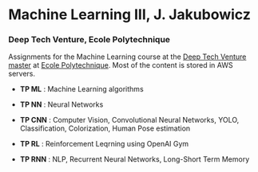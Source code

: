 # Machine Learning III, J. Jakubowicz
### Deep Tech Venture, Ecole Polytechnique

Assignments for the Machine Learning course at the [Deep Tech Venture master](http://www.xit-master.com/)
at [Ecole Polytechnique](https://www.polytechnique.edu/en). Most of the content is stored in AWS servers.

- **TP ML** : Machine Learning algorithms

- **TP NN** : Neural Networks

- **TP CNN** : Computer Vision, Convolutional Neural Networks, YOLO,  Classification, Colorization, Human Pose estimation

- **TP RL** : Reinforcement Leqrning using OpenAI Gym

- **TP RNN** : NLP, Recurrent Neural Networks, Long-Short Term Memory
